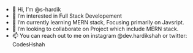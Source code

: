 - 👋 Hi, I’m @s-hardik
- 👀 I’m interested in Full Stack Developement
- 🌱 I’m currently learning MERN stack, Focusing primarily on Javsript.
- 💞️ I’m looking to collaborate on Project which include MERN stack.
- 📫 You can reach out to me on instagram @dev.hardikshah or twitter: CodesHshah

<!---
s-hardik/s-hardik is a ✨ special ✨ repository because its `README.md` (this file) appears on your GitHub profile.
You can click the Preview link to take a look at your changes.
--->
